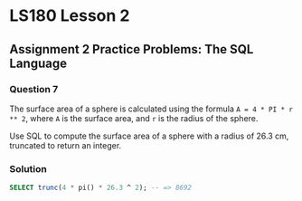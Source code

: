 # LS180 Lesson 2

## Assignment 2 Practice Problems: The SQL Language

### Question 7

The surface area of a sphere is calculated using the formula
`A = 4 * PI * r ** 2`, where `A` is the surface area, and `r` is the radius of
the sphere.

Use SQL to compute the surface area of a sphere with a radius of 26.3 cm,
truncated to return an integer.

### Solution

```sql
SELECT trunc(4 * pi() * 26.3 ^ 2); -- => 8692
```
